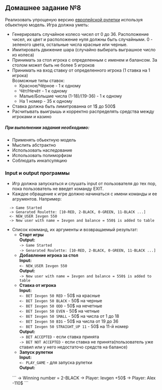 ## Домашнее задание №8

Реализовать упрощеную версию [европейской рулетки](https://ru.wikipedia.org/wiki/%D0%A0%D1%83%D0%BB%D0%B5%D1%82%D0%BA%D0%B0)
используя обьектную модель. Игра должна уметь:

* Генерировать случайное колесо чисел от 0 до 36.
Расположение чисел, их цвет и расположение нуля должны быть случайными.
0 - зеленого цвета, остальные числа красные или черные.
* Имитировать движение шара (случайно выбирать выграшное число из колеса)
* Принимать за стол игрока с определенным с именем и балансом. За столом может быть не более 5 игроков
* Принимать на вход ставку от определенного игрока (1 ставка на 1 игрока)
<br>Возможные типы ставок:
  + Красное/Чёрное - 1 к одному
  + Чёт/Нечёт - 1 к одному
  + Малые/Большие числа (1-18)/(19-36) - 1 к одному
  + На 1 номер - 35 к одному
* Ставка должна быть лимитрованна от 1$ до 500$
* Расчитывать выигрышь и корректно распределять средства между игроками и казино

##### При выполнении задания необходимо:
 * Применять обьектную модель
 * Мыслить абстрактно
 * Использовать наследование
 * Использовать полиморфизм
 * Соблюдать инкапсуляцию


### Input и output программы
* Игр должна запускаться и слушать input от пользователя до тех пор, пока пользователь не введет команду EXIT.
* Каждое обращение к игре должно начинаться с имени команды и ее агрументов. Например:
```
  -> Game Started
  -> Genarated Roulette: [10-RED, 2-BLACK, 0-GREEN, 11-BLACK ...]
  <- NEW_USER Ievgen 550
  -> New user with name = Ievgen and balance = 550$ is added to table
```
* Список комманд, их аргументы и возвращаемый результат:
  + **Cтарт игры**
  <br>**Output:**
  <br>``-> Game Started``
  <br>``-> Genarated Roulette: [10-RED, 2-BLACK, 0-GREEN, 11-BLACK ...]``
  + **Добавление игрока за стол**
  <br>**Input:**
  <br>``<- NEW_USER Ievgen 550``
  <br>**Output:**
  <br>``-> New user with name = Ievgen and balance = 550$ is added to table``
  + **Ставка от игрока**
  <br>**Input:**
  <br>``<- BET Ievgen 50 RED`` - 50$ на красные
  <br>``<- BET Ievgen 50 BLACK`` - 50$ на черные
  <br>``<- BET Ievgen 50 ODD`` - 50$ на нечетные
  <br>``<- BET Ievgen 50 EVEN`` - 50$ на четные
  <br>``<- BET Ievgen 50 SMALL`` - 50$ на числа от 1 до 18
  <br>``<- BET Ievgen 50 BIG`` - 50$ на числа от 19 до 36
  <br>``<- BET Ievgen 50 STRAIGHT_UP 11`` - 50$ на 11-й номер
  <br>**Output:**
  <br>``-> BET ACCEPTED`` - если ставка принята
  <br>``-> BET NOT ACCEPTED`` - если ставка не принята(пользователь уже ставил или у него недостаточо средств на балансе)
  + **Запуск рулетки**
  <br>**Input:**
  <br>``<- PLAY_GAME`` - для запуска рулетки
  <br>**Output:**
  <br>
  ```
  -> Winning number = 2-BLACK
  -> Player: Ievgen +50$
  -> Player: Alex -110$
  ```